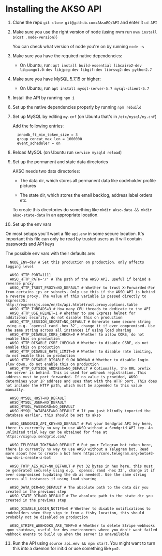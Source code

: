 # Installing the AKSO API

1. Clone the repo `git clone git@github.com:AksoEO/API` and enter it `cd API`

2. Make sure you use the right version of node (using nvm run `nvm install $(cat .node-version)`)

   You can check what version of node you're on by running `node -v`

3. Make sure you have the required native dependencies:

   - On Ubuntu, run: `apt install build-essential libcairo2-dev libpango1.0-dev libjpeg-dev libgif-dev librsvg2-dev python2.7`

4. Make sure you have MySQL 5.7.15 or higher:

   - On Ubuntu, run `apt install mysql-server-5.7 mysql-client-5.7`

5. Install the API by running `npm i`

6. Set up the native dependencies properly by running `npm rebuild`

7. Set up MySQL by editing `my.cnf` (on Ubuntu that's in `/etc/mysql/my.cnf`)

   Add the following entries:
   ```
     innodb_ft_min_token_size = 3
     group_concat_max_len = 1000000
     event_scheduler = on
   ```

8. Reload MySQL (on Ubuntu run `service mysqld reload`)

9. Set up the permanent and state data directories

   AKSO needs two data directories:

   - The data dir, which stores all permanent data like codeholder profile pictures

   - The state dir, which stores the email backlog, address label orders etc.

   To create this directories do something like `mkdir akso-data && mkdir akso-state-data` in an appropriate location.

10. Set up the env vars

   On most setups you'll want a file `api.env` in some secure location. It's important this file can only be read by trusted users as it will contain passwords and API keys

   The possible env vars with their defaults are: 

   ```
     NODE_ENV=dev # Set this production on production, only affects logging level

     AKSO_HTTP_PORT=1111
     AKSO_HTTP_PATH='/' # The path of the AKSO API, useful if behind a reverse proxy
     AKSO_HTTP_TRUST_PROXY=NO_DEFAULT # Whether to trust X-Forwarded-For from certains ips or subnets. Only use this if the AKSO API is behind a reverse proxy. The value of this variable is passed directly to ExpressJS: http://expressjs.com/en/4x/api.html#trust.proxy.options.table
     AKSO_HTTP_THREADS=3 # How many CPU threads to dedicate to the API
     AKSO_HTTP_USE_HELMET=1 # Whether to use Express helmet for additional security, do not disable this on production
     AKSO_HTTP_SESSION_SECRET=NO_DEFAULT # Generate some secure string using e.g. `openssl rand -hex 32`, change it if ever compromised. Use the same string across all instances if using load sharing
     AKSO_HTTP_DISABLE_CORS_CHECK=0 # Whether to allow CORS, do not enable this on production
     AKSO_HTTP_DISABLE_CSRF_CHECK=0 # Whether to disable CSRF, do not enable this on production
     AKSO_HTTP_DISABLE_RATE_LIMIT=0 # Whether to disable rate limiting, do not enable this on production
     AKSO_HTTP_DISABLE_DISABLE_SLOW_DOWN=0 # Whether to disable login slow down, do not enable this on production
     AKSO_HTTP_OUTSIDE_ADDRESS=NO_DEFAULT # Optionally, the URL prefix the server is behind. This is used for webhook registration. This address must be port forwarded. If no value is provided, AKSO determines your IP address and uses that with the HTTP port. This does not include the HTTP path, which must be appended to this value manually.

     AKSO_MYSQL_HOST=NO_DEFAULT
     AKSO_MYSQL_USER=NO_DEFAULT
     AKSO_MYSQL_PASSWORD=NO_DEFAULT
     AKSO_MYSQL_DATABASE=NO_DEFAULT # If you just blindly imported the database earlier, this should be set to akso

     AKSO_SENDGRID_API_KEY=NO_DEFAULT # Put your Sendgrid API key here, there is currently no way to use AKSO without a Sendgrid API key. An unlimited trial key can be obtained for free at https://signup.sendgrid.com/

     AKSO_TELEGRAM_TOKEN=NO_DEFAULT # Put your Telegram bot token here, there is currently no way to use AKSO without a Telegram bot. Read more about how to create a bot here https://core.telegram.org/bots#3-how-do-i-create-a-bot

     AKSO_TOTP_AES_KEY=NO_DEFAULT # Put 32 bytes in hex here, this must be generated securely using e.g. `openssl rand -hex 32`, change it if ever compromised (updating the db as needed). Use the same string across all instances if using load sharing

     AKSO_DATA_DIR=NO_DEFAULT # The absolute path to the data dir you created in the previous step
     AKSO_STATE_DIR=NO_DEFAULT # The absolute path to the state dir you created in the previous step

     AKSO_DISABLE_LOGIN_NOTIFS=0 # Whether to disable notifications to codeholders when they sign in from a fishy location, this should probably not be disabled on production

     AKSO_STRIPE_WEBHOOKS_ARE_TEMP=0 # Whether to delete Stripe webhooks upon shutdown, useful for dev environments where you don't want failed webhook events to build up when the server is unavailable
   ```

11. Run the API using `source api.env && npm start`. You might want to turn this into a daemon for init.d or use something like `pm2`.
